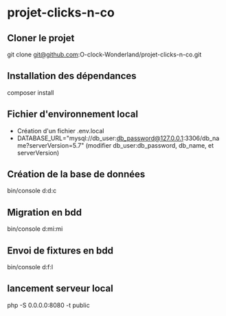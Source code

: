 # projet-clicks-n-co

## Cloner le projet
git clone git@github.com:O-clock-Wonderland/projet-clicks-n-co.git

## Installation des dépendances
composer install

## Fichier d'environnement local
- Création d'un fichier .env.local
- DATABASE_URL="mysql://db_user:db_password@127.0.0.1:3306/db_name?serverVersion=5.7" (modifier db_user:db_password, db_name, et serverVersion)

## Création de la base de données
bin/console d:d:c

## Migration en bdd
bin/console d:mi:mi

## Envoi de fixtures en bdd
bin/console d:f:l

## lancement serveur local
php -S 0.0.0.0:8080 -t public

